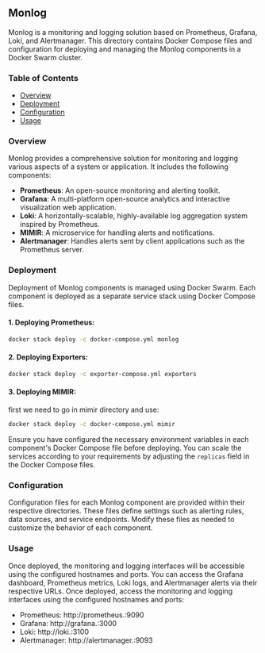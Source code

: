 ## Monlog

Monlog is a monitoring and logging solution based on Prometheus, Grafana, Loki, and Alertmanager. This directory contains Docker Compose files and configuration for deploying and managing the Monlog components in a Docker Swarm cluster.

### Table of Contents

- [Overview](#overview)
- [Deployment](#deployment)
- [Configuration](#configuration)
- [Usage](#usage)

### Overview

Monlog provides a comprehensive solution for monitoring and logging various aspects of a system or application. It includes the following components:

- **Prometheus**: An open-source monitoring and alerting toolkit.
- **Grafana**: A multi-platform open-source analytics and interactive visualization web application.
- **Loki**: A horizontally-scalable, highly-available log aggregation system inspired by Prometheus.
- **MIMIR**: A microservice for handling alerts and notifications.
- **Alertmanager**: Handles alerts sent by client applications such as the Prometheus server.

### Deployment

Deployment of Monlog components is managed using Docker Swarm. Each component is deployed as a separate service stack using Docker Compose files.

#### 1. Deploying Prometheus:

```bash
docker stack deploy -c docker-compose.yml monlog
```

#### 2. Deploying Exporters:

```bash
docker stack deploy -c exporter-compose.yml exporters
```

#### 3. Deploying MIMIR:
first we need to go in mimir directory and use:
```bash
docker stack deploy -c docker-compose.yml mimir
```

Ensure you have configured the necessary environment variables in each component's Docker Compose file before deploying. You can scale the services according to your requirements by adjusting the `replicas` field in the Docker Compose files.

### Configuration

Configuration files for each Monlog component are provided within their respective directories. These files define settings such as alerting rules, data sources, and service endpoints. Modify these files as needed to customize the behavior of each component.

### Usage

Once deployed, the monitoring and logging interfaces will be accessible using the configured hostnames and ports. You can access the Grafana dashboard, Prometheus metrics, Loki logs, and Alertmanager alerts via their respective URLs.
Once deployed, access the monitoring and logging interfaces using the configured hostnames and ports:

- Prometheus: http://prometheus.<DOMAIN>:9090
- Grafana: http://grafana.<DOMAIN>:3000
- Loki: http://loki.<DOMAIN>:3100
- Alertmanager: http://alertmanager.<DOMAIN>:9093
